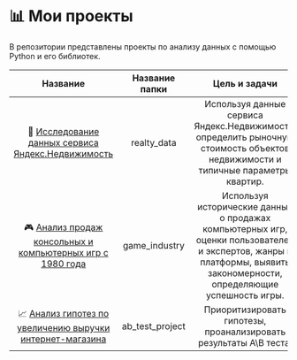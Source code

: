 # 📊 Мои проекты

В репозитории представлены проекты по анализу данных с помощью Python и его библиотек.

| Название  | Название папки  | Цель и задачи | Инструменты |
|    :---:  |    :----:     |    :---:    |    :---:    | 
| 🏡 [Исследование данных сервиса Яндекс.Недвижимость](https://github.com/Vorobivan/my_projects/tree/main/realty_data)   | realty_data  |    Используя данные сервиса Яндекс.Недвижимость, определить рыночную стоимость объектов недвижимости и типичные параметры квартир.           |     pandas      |
| 🎮 [Анализ продаж консольных и компьютерных игр с 1980 года](https://github.com/Vorobivan/my_projects/tree/main/game_industry)  |  game_industry  |  Используя исторические данные о продажах компьютерных игр, оценки пользователей и экспертов, жанры и платформы, выявить закономерности, определяющие успешность игры.  | pandas, numpy, matplotlib, scipy  |
| 📈 [Анализ гипотез по увеличению выручки интернет-магазина](https://github.com/Vorobivan/my_projects/tree/main/ab_test_project)   | ab_test_project | Приоритизировать гипотезы, проанализировать результаты A\B теста. | pandas, matplotlib, scipy, numpy |
